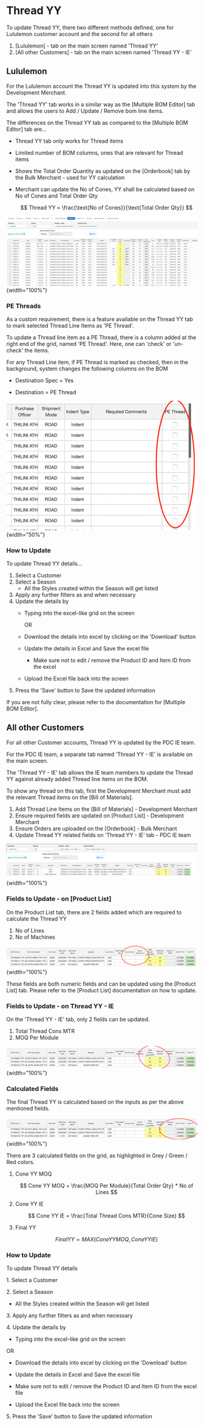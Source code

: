 # Thread YY

To update Thread YY, there two different methods defined, one for Lululemon customer account and the second for all others

1.  [Lululemon] - tab on the main screen named 'Thread YY'
2.  [All other Customers] - tab on the main screen named 'Thread YY - IE'

## Lululemon

For the Lululemon account the Thread YY is updated into this system by the Development Merchant.

The 'Thread YY' tab works in a similar way as the [Multiple BOM Editor] tab and allows the users to Add / Update / Remove bom line items.

The differences on the Thread YY tab as compared to the [Multiple BOM Editor] tab are...

-   Thread YY tab only works for Thread items

-   Limited number of BOM columns, ones that are relevant for Thread items

-   Shows the Total Order Quantity as updated on the [Orderbook] tab by the Bulk Merchant - used for YY calculation

-   Merchant can update the No of Cones, YY shall be calculated based on No of Cones and Total Order Qty

    $$
    Thread YY = \frac{\text{No of Cones}}{\text{Total Order Qty}}
    $$

![](images/paste-EFC70BCB.png){width="100%"}

### PE Threads

As a custom requirement, there is a feature available on the Thread YY tab to mark selected Thread Line Items as 'PE Thread'.

To update a Thread line item as a PE Thread, there is a column added at the right end of the grid, named 'PE Thread'. Here, one can 'check' or 'un-check' the items.

For any Thread Line item, if PE Thread is marked as checked, then in the background, system changes the following columns on the BOM

-   Destination Spec = Yes

-   Destination = PE Thread

![](images/paste-02011FBC.png){width="50%"}

### How to Update

To update Thread YY details...

1.  Select a Customer
2.  Select a Season
    -   All the Styles created within the Season will get listed
3.  Apply any further filters as and when necessary
4.  Update the details by
    -   Typing into the excel-like grid on the screen

        OR

    -   Download the details into excel by clicking on the 'Download' button

    -   Update the details in Excel and Save the excel file

        -   Make sure not to edit / remove the Product ID and Item ID from the excel

    -   Upload the Excel file back into the screen
5.  Press the 'Save' button to Save the updated information

If you are not fully clear, please refer to the documentation for [Multiple BOM Editor].

## All other Customers

For all other Customer accounts, Thread YY is updated by the PDC IE team.

For the PDC IE team, a separate tab named 'Thread YY - IE' is available on the main screen.

The 'Thread YY - IE' tab allows the IE team members to update the Thread YY against already added Thread line items on the BOM.

To show any thread on this tab, first the Development Merchant must add the relevant Thread items on the [Bill of Materials].

1.  Add Thread Line Items on the [Bill of Materials] - Development Merchant
2.  Ensure required fields are updated on [Product List] - Development Merchant
3.  Ensure Orders are uploaded on the [Orderbook] - Bulk Merchant
4.  Update Thread YY related fields on 'Thread YY - IE' tab - PDC IE team

![](images/paste-2568206E.png){width="100%"}

### Fields to Update - on [Product List]

On the Product List tab, there are 2 fields added which are required to calculate the Thread YY

1.  No of Lines
2.  No of Machines

![](images/paste-249D7216.png){width="100%"}

These fields are both numeric fields and can be updated using the [Product List] tab. Please refer to the [Product List] documentation on how to update.

### Fields to Update - on Thread YY - IE

On the 'Thread YY - IE' tab, only 2 fields can be updated.

1.  Total Thread Cons MTR
2.  MOQ Per Module

![](images/paste-BA8698A2.png){width="100%"}

### Calculated Fields

The final Thread YY is calculated based on the inputs as per the above mentioned fields.

![](images/paste-7039B57B.png){width="100%"}

There are 3 calculated fields on the grid, as highlighted in Grey / Green / Red colors.

1.  Cone YY MOQ

    $$
    Cone YY MOQ = \frac{MOQ Per Module}{Total Order Qty} * No of Lines
    $$

2.  Cone YY IE

    $$
    Cone YY IE = \frac{Total Thread Cons MTR}{Cone Size}
    $$

3.  Final YY

    $$
    Final YY = MAX(Cone YY MOQ, Cone YY IE)
    $$

### How to Update

To update Thread YY details

1\. Select a Customer

2\. Select a Season

 - All the Styles created within the Season will get listed

3\. Apply any further filters as and when necessary

4\. Update the details by

 - Typing into the excel-like grid on the screen

OR

 - Download the details into excel by clicking on the 'Download' button

 - Update the details in Excel and Save the excel file

 - Make sure not to edit / remove the Product ID and Item ID from the excel file

 - Upload the Excel file back into the screen

5\. Press the 'Save' button to Save the updated information
